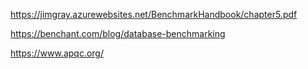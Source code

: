 https://jimgray.azurewebsites.net/BenchmarkHandbook/chapter5.pdf

https://benchant.com/blog/database-benchmarking

https://www.apqc.org/

